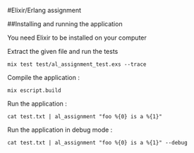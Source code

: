 #Elixir/Erlang assignment

##Installing and running the application

You need Elixir to be installed on your computer

Extract the given file and run the tests

	mix test test/al_assignment_test.exs --trace

Compile the application :

	mix escript.build

Run the application :

	cat test.txt | al_assignment "foo %{0} is a %{1}" 

Run the application in debug mode :

	cat test.txt | al_assignment "foo %{0} is a %{1}" --debug
